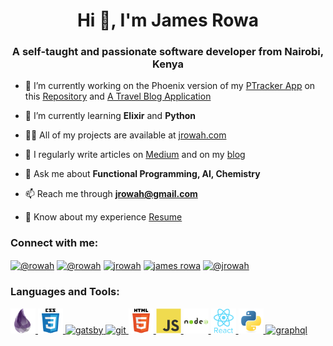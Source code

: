 <h1 align="center">Hi 👋, I'm James Rowa</h1>
<h3 align="center">A self-taught and passionate software developer from Nairobi, Kenya</h3>

<!-- <p align="left"> <a href="https://github.com/ryo-ma/github-profile-trophy"><img src="https://github-profile-trophy.vercel.app/?username=rowah" alt="rowah" /></a> </p>
 -->

- 🔭 I’m currently working on the Phoenix version of my [PTracker App](https://product-expiry-tracker.cyclic.app/) on this [Repository](https://github.com/rowah/ptracker_phoenix) and [A Travel Blog Application](https://github.com/rowah/travel_blog)

- 🌱 I’m currently learning **Elixir** and **Python**

- 👨‍💻 All of my projects are available at [jrowah.com](https://jrowah.com)

- 📝 I regularly write articles on [Medium](https://medium.com/@jrowah) and on my [blog](https://jrowah.com/blog)

- 💬 Ask me about **Functional Programming, AI, Chemistry**

- 📫 Reach me through **jrowah@gmail.com**

- 📄 Know about my experience [Resume](https://drive.google.com/file/d/1ofgxq3MV0ODsi8qMP7lLieHfpfoTzEdm/view?usp=share_link)

<h3 align="left">Connect with me:</h3>
<p align="left">
<a href="https://codepen.io/@rowah" target="blank"><img align="center" src="https://raw.githubusercontent.com/rahuldkjain/github-profile-readme-generator/master/src/images/icons/Social/codepen.svg" alt="@rowah" height="30" width="40" /></a>
<a href="https://dev.to/@rowah" target="blank"><img align="center" src="https://raw.githubusercontent.com/rahuldkjain/github-profile-readme-generator/master/src/images/icons/Social/devto.svg" alt="@rowah" height="30" width="40" /></a>
<a href="https://twitter.com/jrowah" target="blank"><img align="center" src="https://raw.githubusercontent.com/rahuldkjain/github-profile-readme-generator/master/src/images/icons/Social/twitter.svg" alt="jrowah" height="30" width="40" /></a>
<a href="https://linkedin.com/in/james rowa" target="blank"><img align="center" src="https://raw.githubusercontent.com/rahuldkjain/github-profile-readme-generator/master/src/images/icons/Social/linked-in-alt.svg" alt="james rowa" height="30" width="40" /></a>
<a href="https://medium.com/@jrowah" target="blank"><img align="center" src="https://raw.githubusercontent.com/rahuldkjain/github-profile-readme-generator/master/src/images/icons/Social/medium.svg" alt="@jrowah" height="30" width="40" /></a>
</p>

<h3 align="left">Languages and Tools:</h3>
<p align="left"> <a href="https://www.w3schools.com/css/" target="_blank" rel="noreferrer"> <img src="https://raw.githubusercontent.com/devicons/devicon/master/icons/elixir/elixir-original.svg" alt="elixir" width="40" height="40"/> </a> <a href="https://nodejs.org" target="_blank" rel="noreferrer"> <img src="https://raw.githubusercontent.com/devicons/devicon/master/icons/css3/css3-original-wordmark.svg" alt="css3" width="40" height="40"/> </a> <a href="https://www.gatsbyjs.com/" target="_blank" rel="noreferrer"> <img src="https://www.vectorlogo.zone/logos/gatsbyjs/gatsbyjs-icon.svg" alt="gatsby" width="40" height="40"/> </a> <a href="https://git-scm.com/" target="_blank" rel="noreferrer"> <img src="https://www.vectorlogo.zone/logos/git-scm/git-scm-icon.svg" alt="git" width="40" height="40"/> </a> <a href="https://www.w3.org/html/" target="_blank" rel="noreferrer"> <img src="https://raw.githubusercontent.com/devicons/devicon/master/icons/html5/html5-original-wordmark.svg" alt="html5" width="40" height="40"/> </a> <a href="https://developer.mozilla.org/en-US/docs/Web/JavaScript" target="_blank" rel="noreferrer"> <img src="https://raw.githubusercontent.com/devicons/devicon/master/icons/javascript/javascript-original.svg" alt="javascript" width="40" height="40"/> </a> <a href="https://nodejs.org" target="_blank" rel="noreferrer"> <img src="https://raw.githubusercontent.com/devicons/devicon/master/icons/nodejs/nodejs-original-wordmark.svg" alt="nodejs" width="40" height="40"/> </a> <a href="https://reactjs.org/" target="_blank" rel="noreferrer"> <img src="https://raw.githubusercontent.com/devicons/devicon/master/icons/react/react-original-wordmark.svg" alt="react" width="40" height="40"/> </a> <a href="https://vuejs.org/" target="_blank" rel="noreferrer"> <img src="https://raw.githubusercontent.com/devicons/devicon/master/icons/python/python-original.svg" alt="vuejs" width="40" height="40"/> </a> <a href="https://graphql.org/" target="_blank" rel="noreferrer"> <img src="https://upload.wikimedia.org/wikipedia/commons/thumb/1/17/GraphQL_Logo.svg/1200px-GraphQL_Logo.svg.png" alt="graphql" width="40" height="40"/> </p>

<!-- <p><img align="left" src="https://github-readme-stats.vercel.app/api/top-langs?username=rowah&show_icons=true&locale=en&layout=compact" alt="rowah" /></p>

<p>&nbsp;<img align="center" src="https://github-readme-stats.vercel.app/api?username=rowah&show_icons=true&locale=en" alt="rowah" /></p> -->
